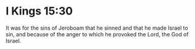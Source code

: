 # I Kings 15:30

It was for the sins of Jeroboam that he sinned and that he made Israel to sin, and because of the anger to which he provoked the Lord, the God of Israel.
